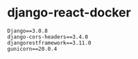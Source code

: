 # django-react-docker

    Django==3.0.8
    django-cors-headers==3.4.0
    djangorestframework==3.11.0
    gunicorn==20.0.4
